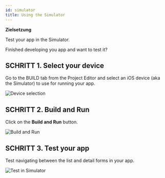 ```yaml
---
id: simulator
title: Using the Simulator
---
```


<div class = "objectives"> 

**Zielsetzung**

Test your app in the Simulator.</div> 

Finished developing you app and want to test it?

## SCHRITT 1. Select your device

Go to the BUILD tab from the Project Editor and select an iOS device (aka the Simulator) to use for running your app.

![Device selection](assets/en/test-build/device-selection-4D-for-ios.png)

## SCHRITT 2. Build and Run

Click on the **Build and Run** button.

![Build and Run](assets/en/test-build/build-and-run-4D-for-iOS.png)

## SCHRITT 3. Test your app

Test navigating between the list and detail forms in your app.

![Test in Simulator](assets/en/test-build/simulator-forms-4D-for-iOS.png)